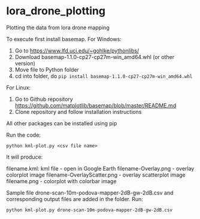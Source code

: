 # lora_drone_plotting
Plotting the data from lora drone mapping

To execute first install basemap. For Windows:

1. Go to https://www.lfd.uci.edu/~gohlke/pythonlibs/
2. Download basemap-1.1.0-cp27-cp27m-win_amd64.whl (or other version)
3. Move file to Python folder
4. cd into folder, do `pip install basemap-1.1.0-cp27-cp27m-win_amd64.whl`

For Linux:
1. Go to Github repository https://github.com/matplotlib/basemap/blob/master/README.md
2. Clone repository and follow installation instructions

All other packages can be installed using pip

Run the code:

`python kml-plot.py <csv file name>`

It will produce:

filename.kml: kml file - open in Google Earth
filename-Overlay.png - overlay colorplot image
filename-OverlayScatter.png - overlay scatterplot image
filename.png - colorplot with colorbar image

Sample file drone-scan-10m-podova-mapper-2dB-gw-2dB.csv and corresponding output files are added in the folder. Run:

`python kml-plot.py drone-scan-10m-podova-mapper-2dB-gw-2dB.csv`

